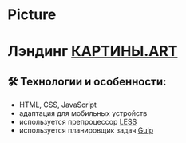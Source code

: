 # Picture


# Лэндинг [КАРТИНЫ.ART](http://picture.webbeat.ru/)

## :hammer_and_wrench: Технологии и особенности:
* HTML, CSS, JavaScript
* адаптация для мобильных устройств
* используется препроцессор [LESS](https://lesscss.org/)
* используется планировщик задач [Gulp](https://gulpjs.com/)